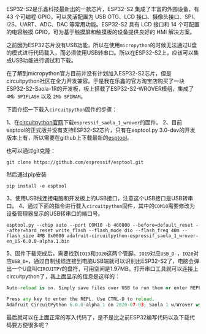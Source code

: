 ESP32-S2是乐鑫科技最新出的一款芯片，ESP32-S2 集成了丰富的外围设备，有 43 个可编程 GPIO，可以灵活配置为 USB OTG、LCD 接口、摄像头接口、SPI、I2S、UART、ADC、DAC 等常用功能。ESP32-S2 具有 LCD 接口和 14 个可配置的电容触摸 GPIO，可为基于触摸屏和触摸板的设备提供良好的 HMI 解决方案。

之前因为ESP32芯片没有USB功能，所以在使用`micropython`的时候无法通过U盘的模式进行代码载入，而必须使用USB转串口。所以在ESP32-S2上，应该可以集成USB功能进行调试和下载。

在了解到micropython官方目前并没有计划加入ESP32-S2芯片，但是circuitpython社区在全力开发兼容。于是我在乐鑫的官方淘宝店购买了一块ESP32-S2-Saola-1R的开发板，板上搭载了ESP32-S2-WROVER模组，集成了`4Mb SPIFLASH` 以及 `2Mb SPIRAM`。

下面介绍一下载入`circuitpython`固件的步骤：

1、在[circuitpython官网][1]下载`espressif_saola_1_wrover`的固件。
2、目前esptool的正式版并没有支持ESP32-S2芯片，只有在esptool.py 3.0-dev的开发版本上有，所以需要在github上下载最新的[esptool][2]。

也可以通过git克隆：

```
git clone https://github.com/espressif/esptool.git

```

然后通过pip安装
```
pip install -e esptool
```

3、使用USB线连接电脑和开发板上的USB接口，注意这个USB接口是USB转串口。
4、通过下面的指令进行载入`circuitpython`固件，其中的`COM10`需要修改为设备管理器显示的USB转串口的端口号。

```
esptool.py --chip auto --port COM10 -b 460800 --before=default_reset --after=hard_reset write_flash --flash_mode dio --flash_freq 40m --flash_size 4MB 0x0000 adafruit-circuitpython-espressif_saola_1_wrover-en_US-6.0.0-alpha.1.bin
```
5、固件下载完成后，需要找到`IO19`和`IO20`这两个管脚。`IO19`对应`USB_D-`，`IO20`对应`USB_D+`，通过自制线缆连接到电脑USB端就可以识别出ESP32-S2了，电脑会弹出一个U盘叫`CIRCUITPY`的盘符，可用空间是1.97MB。打开串口工具就可以连接上circuitpython了，我上面显示的信息是这样的：

```python
Auto-reload is on. Simply save files over USB to run them or enter REPL to disable.

Press any key to enter the REPL. Use CTRL-D to reload.
Adafruit CircuitPython 6.0.0-alpha.1 on 2020-07-03; Saola 1 w/Wrover with ESP32S2
```

最后就可以在上面正常的写入代码了，是不是比之前ESP32编写代码以及下载代码要方便很多呢？


  [1]: https://circuitpython.org/board/espressif_saola_1_wrover/
  [2]: https://github.com/espressif/esptool

[comment]: # (##{"timestamp":1595649420}##)